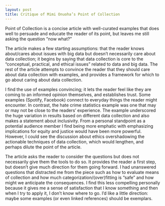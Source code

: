 ```yaml
---
layout: post
title: Critique of Mimi Onuoha’s Point of Collection
---
```

Point of Collection is a concise article with well-curated examples that does well to persuade and educate the reader of its point, but leaves me still asking the question “now what?”

The article makes a few starting assumptions: that the reader knows about/cares about issues with big data but doesn’t necessarily care about data collection; it begins by saying that data collection is core to the “conceptual, practical, and ethical issues” related to data and big data. The rest of the article attempts to convince the reader that they should care about data collection with examples, and provides a framework for which to go about caring about data collection. 

I find the use of examples convincing; it lets the reader feel like they are coming to an informed opinion themselves, and establishes trust. Some examples (Spotify, Facebook) connect to everyday things the reader might encounter. In contrast, the hate crime statistics example was one that may or may not be close to the readers’ experience. The example underscored the huge variation in results based on different data collection and also makes a statement about inclusivity. From a personal standpoint as a potential audience member I find being more emphatic with emphasizing implications for equity and justice would have been more powerful. However, I could see the discussion about ethics overshadowing the actionable techniques of data collection, which would lengthen, and perhaps dilute the point of the article. 

The article asks the reader to consider the questions but does not necessarily give them the tools to do so. It provides the reader a first step, but doesn’t give much direction for them going forward. I had unanswered questions that distracted me from the piece such as how to evaluate means of collection and how much categorization/(over)fitting is “safe” and how might we anticipate the consequences. I find this less compelling personally because it gives me a sense of satisfaction that I know something and then when I try to apply it, I don’t know where to go. I’d like a little direction: maybe some examples (or even linked references) should be exemplars.
